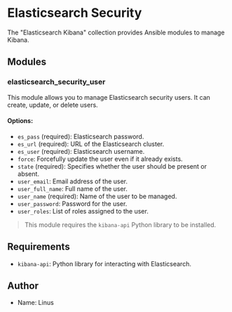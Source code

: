# Elasticsearch Security

The "Elasticsearch Kibana" collection provides Ansible modules to manage Kibana. 

## Modules

### elasticsearch_security_user

This module allows you to manage Elasticsearch security users. It can create, update, or delete users.

#### Options:

- `es_pass` (required): Elasticsearch password.
- `es_url` (required): URL of the Elasticsearch cluster.
- `es_user` (required): Elasticsearch username.
- `force`: Forcefully update the user even if it already exists.
- `state` (required): Specifies whether the user should be present or absent.
- `user_email`: Email address of the user.
- `user_full_name`: Full name of the user.
- `user_name` (required): Name of the user to be managed.
- `user_password`: Password for the user.
- `user_roles`: List of roles assigned to the user.

> This module requires the `kibana-api` Python library to be installed.

## Requirements

- `kibana-api`: Python library for interacting with Elasticsearch.

## Author

- Name: Linus